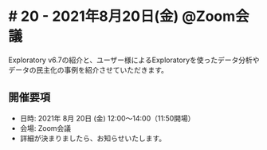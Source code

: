 # # 20 - 2021年8月20日(金) @Zoom会議

Exploratory v6.7の紹介と、ユーザー様によるExploratoryを使ったデータ分析やデータの民主化の事例を紹介させていただきます。

## 開催要項

* 日時: 2021年 8月 20日 (金) 12:00〜14:00（11:50開場）
* 会場: Zoom会議
* 詳細が決まりましたら、お知らせいたします。

<!--
* 参加方法: [こちら](https://techplay.jp/event/818384)のページよりお申し込みください。


## スピーカー

<img src="https://www.dropbox.com/s/sslx4mi66st9jx9/bustup_photo_v1.png?raw=1" width="100%" />



## アジェンダ

<img src="https://www.dropbox.com/s/st3zjx61lbb57ex/agenda_v1.png?raw=1" width="100%" />
-->

